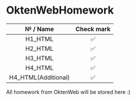 # OktenWebHomework
|   № / Name | Check mark  |
| :----------: | :----------:  |
|   H1_HTML  |     ✅      |
|   H2_HTML  |     ✅      |
|   H3_HTML  |     ✅      |
|   H4_HTML  |     ✅      |
|   H4_HTML(Additional)  |     ✅      |
All homework from OktenWeb will be stored here :)
